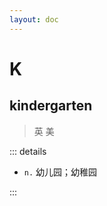 ```yaml
---
layout: doc
---
```


# K

## kindergarten
> 英 <Phonetic word="kindergarten" lang="en-GB" phonetic="/ˈkɪndəɡɑːrtən/"/>
> 美 <Phonetic word="kindergarten" lang="en-US" phonetic="/ˈkɪndəɡɑːrtən/"/>

::: details

- `n.` 幼儿园；幼稚园

:::
